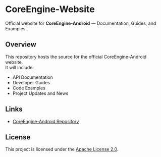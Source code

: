 # CoreEngine-Website

Official website for **CoreEngine-Android** — Documentation, Guides, and Examples.

## Overview
This repository hosts the source for the official CoreEngine-Android website.  
It will include:
- API Documentation
- Developer Guides
- Code Examples
- Project Updates and News

## Links
- [CoreEngine-Android Repository](https://github.com/coreengine-dev/coreengine-android)

## License
This project is licensed under the [Apache License 2.0](LICENSE).
